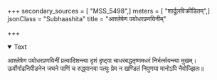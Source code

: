 +++
secondary_sources = [ "MSS_5498",]
meters = [ "शार्दूलविक्रीडितम्",]
jsonClass = "Subhaashita"
title = "आश्लेषेण पयोधरप्रणयिनीम्"

+++

<details open><summary>Text</summary>

आश्लेषेण पयोधरप्रणयिनीं प्रत्यादिशन्त्या दृशं दृष्ट्वा चाधरबद्धतृष्णमधरं निर्भर्त्सयन्त्या मुखम्।  
ऊर्वोर्गाढनिपीडनेन जघने पाणिं च रुद्ध्वानया पत्युः प्रेम न खण्डितं निपुणया मानोऽपि नैवोज्झितः॥
</details>
